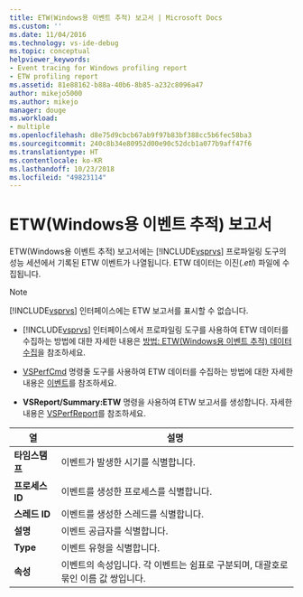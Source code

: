 ```yaml
---
title: ETW(Windows용 이벤트 추적) 보고서 | Microsoft Docs
ms.custom: ''
ms.date: 11/04/2016
ms.technology: vs-ide-debug
ms.topic: conceptual
helpviewer_keywords:
- Event tracing for Windows profiling report
- ETW profiling report
ms.assetid: 81e88162-b88a-40b6-8b85-a232c8096a47
author: mikejo5000
ms.author: mikejo
manager: douge
ms.workload:
- multiple
ms.openlocfilehash: d8e75d9cbcb67ab9f97b83bf388cc5b6fec58ba3
ms.sourcegitcommit: 240c8b34e80952d00e90c52dcb1a077b9aff47f6
ms.translationtype: HT
ms.contentlocale: ko-KR
ms.lasthandoff: 10/23/2018
ms.locfileid: "49823114"
---
```

# <a name="event-tracing-for-windows-etw-report"></a>ETW(Windows용 이벤트 추적) 보고서
ETW(Windows용 이벤트 추적) 보고서에는 [!INCLUDE[vsprvs](../code-quality/includes/vsprvs_md.md)] 프로파일링 도구의 성능 세션에서 기록된 ETW 이벤트가 나열됩니다. ETW 데이터는 이진(.*etl*) 파일에 수집됩니다.  
  
> [!NOTE]
>  [!INCLUDE[vsprvs](../code-quality/includes/vsprvs_md.md)] 인터페이스에는 ETW 보고서를 표시할 수 없습니다.  
  
- [!INCLUDE[vsprvs](../code-quality/includes/vsprvs_md.md)] 인터페이스에서 프로파일링 도구를 사용하여 ETW 데이터를 수집하는 방법에 대한 자세한 내용은 [방법: ETW(Windows용 이벤트 추적) 데이터 수집](../profiling/how-to-collect-event-tracing-for-windows-etw-data.md)을 참조하세요.  
  
- [VSPerfCmd](../profiling/vsperfcmd.md) 명령줄 도구를 사용하여 ETW 데이터를 수집하는 방법에 대한 자세한 내용은 [이벤트](../profiling/events-vsperfcmd.md)를 참조하세요.  
  
- **VSReport/Summary:ETW** 명령을 사용하여 ETW 보고서를 생성합니다. 자세한 내용은 [VSPerfReport](../profiling/vsperfreport.md)를 참조하세요.  
  
|열|설명|  
|------------|-----------------|  
|**타임스탬프**|이벤트가 발생한 시기를 식별합니다.|  
|**프로세스 ID**|이벤트를 생성한 프로세스를 식별합니다.|  
|**스레드 ID**|이벤트를 생성한 스레드를 식별합니다.|  
|**설명**|이벤트 공급자를 식별합니다.|  
|**Type**|이벤트 유형을 식별합니다.|  
|**속성**|이벤트의 속성입니다. 각 이벤트는 쉼표로 구분되며, 대괄호로 묶인 이름 값 쌍입니다.|